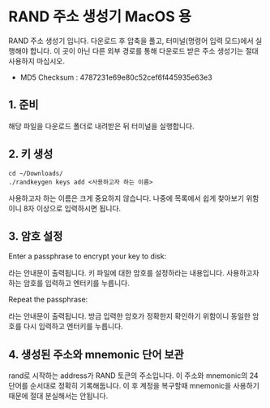 # RAND 주소 생성기 MacOS 용

RAND 주소 생성기 입니다. 다운로드 후 압축을 풀고, 터미널(명령어 입력 모드)에서 실행해야 합니다. 이 곳이 아닌 다른 외부 경로를 통해 다운로드 받은 주소 생성기는 절대 사용하지 마십시오.

- MD5 Checksum : 4787231e69e80c52cef6f445935e63e3

## 1. 준비

해당 파일을 다운로드 폴더로 내려받은 뒤 터미널을 실행합니다.

## 2. 키 생성

    cd ~/Downloads/
    ./randkeygen keys add <사용하고자 하는 이름>

사용하고자 하는 이름은 크게 중요하지 않습니다. 나중에 목록에서 쉽게 찾아보기 위함이니 8자 이상으로 입력하시면 됩니다.

## 3. 암호 설정

Enter a passphrase to encrypt your key to disk:

라는 안내문이 출력됩니다. 키 파일에 대한 암호를 설정하라는 내용입니다. 사용하고자 하는 암호를 입력하고 엔터키를 누릅니다.

Repeat the passphrase:

라는 안내문이 출력됩니다. 방금 입력한 암호가 정확한지 확인하기 위함이니 동일한 암호를 다시 입력하고 엔터키를 누릅니다.

## 4. 생성된 주소와 mnemonic 단어 보관

rand로 시작하는 address가 RAND 토큰의 주소입니다. 이 주소와 mnemonic의 24단어를 순서대로 정확히 기록해둡니다. 이 후 계정을 복구할때 mnemonic을 사용하기 때문에 절대 분실해서는 안됩니다.